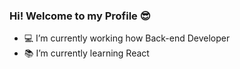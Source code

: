 <!--
**RobsonBrazJunior/RobsonBrazJunior** is a ✨ _special_ ✨ repository because its `README.md` (this file) appears on your GitHub profile.

Here are some ideas to get you started:

- 👯 I’m looking to collaborate on ...
- 🤔 I’m looking for help with ...
- 💬 Ask me about ...
- 📫 How to reach me: ...
- 😄 Pronouns: ...
- ⚡ Fun fact: ...
-->

### Hi! Welcome to my Profile :sunglasses:

- :computer: I’m currently working how Back-end Developer
- :books: I’m currently learning React
